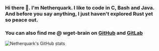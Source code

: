 ### Hi there 👋. I'm Netherquark. I like to code in C, Bash and Java. And before you say anything, I just haven't explored Rust yet so peace out. 


### You can also find me @ wget-brain on [GitHub](https://github.com/wget-brain) and [GitLab](https://gitlab.com/wget-brain)

![Netherquark's GitHub stats](https://github-readme-stats.vercel.app/api?username=Netherquark&show_icons=true&theme=github_dark)
